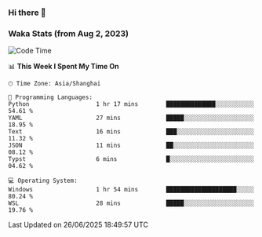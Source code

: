 ### Hi there 👋

### Waka Stats (from Aug 2, 2023)

<!--START_SECTION:waka-->
![Code Time](http://img.shields.io/badge/Code%20Time-905%20hrs%2021%20mins-blue)

📊 **This Week I Spent My Time On** 

```text
🕑︎ Time Zone: Asia/Shanghai

💬 Programming Languages: 
Python                   1 hr 17 mins        ██████████████░░░░░░░░░░░   54.61 % 
YAML                     27 mins             █████░░░░░░░░░░░░░░░░░░░░   18.95 % 
Text                     16 mins             ███░░░░░░░░░░░░░░░░░░░░░░   11.32 % 
JSON                     11 mins             ██░░░░░░░░░░░░░░░░░░░░░░░   08.12 % 
Typst                    6 mins              █░░░░░░░░░░░░░░░░░░░░░░░░   04.62 % 

💻 Operating System: 
Windows                  1 hr 54 mins        ████████████████████░░░░░   80.24 % 
WSL                      28 mins             █████░░░░░░░░░░░░░░░░░░░░   19.76 % 
```


 Last Updated on 26/06/2025 18:49:57 UTC
<!--END_SECTION:waka-->
